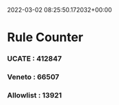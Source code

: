 2022-03-02 08:25:50.172032+00:00
# Rule Counter 
 ### UCATE : 412847

 ### Veneto : 66507

 ### Allowlist : 13921